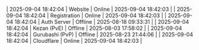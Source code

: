 | 2025-09-04 18:42:04 | Website | Online | 2025-09-04 18:42:03 |
| 2025-09-04 18:42:04 | Registration | Online | 2025-09-04 18:42:03 |
| 2025-09-04 18:42:04 | Auth Server | Offline | 2025-08-18 09:33:31 |
| 2025-09-04 18:42:04 | Kezan (PvE) | Offline | 2025-08-03 17:58:02 |
| 2025-09-04 18:42:04 | Gurubashi (PvP) | Offline | 2025-08-23 21:44:06 |
| 2025-09-04 18:42:04 | Cloudflare | Online | 2025-09-04 18:42:03 |
